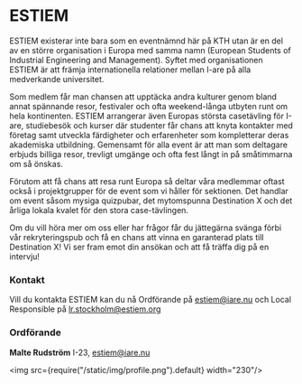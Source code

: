 # ESTIEM

ESTIEM existerar inte bara som en eventnämnd här på KTH utan är en del av en större
organisation i Europa med samma namn (European Students of Industrial Engineering
and Management). Syftet med organisationen ESTIEM är att främja internationella
relationer mellan I-are på alla medverkande universitet.


Som medlem får man chansen att upptäcka andra kulturer genom bland annat
spännande resor, festivaler och ofta weekend-långa utbyten runt om hela kontinenten.
ESTIEM arrangerar även Europas största casetävling för I-are, studiebesök och kurser
där studenter får chans att knyta kontakter med företag samt utveckla färdigheter och
erfarenheter som kompletterar deras akademiska utbildning. Gemensamt för alla
event är att man som deltagare erbjuds billiga resor, trevligt umgänge och ofta fest
långt in på småtimmarna om så önskas.


Förutom att få chans att resa runt Europa så deltar våra medlemmar oftast också i
projektgrupper för de event som vi håller för sektionen. Det handlar om event såsom
mysiga quizpubar, det mytomspunna Destination X och det årliga lokala kvalet för den
stora case-tävlingen.


Om du vill höra mer om oss eller har frågor får du jättegärna svänga förbi vår
rekryteringspub och få en chans att vinna en garanterad plats till Destination X! Vi ser
fram emot din ansökan och att få träffa dig på en intervju!


### Kontakt
Vill du kontakta ESTIEM kan du nå Ordförande på estiem@iare.nu och Local Responsible på lr.stockholm@estiem.org

### Ordförande

__Malte Rudström__ I-23, estiem@iare.nu

<img src={require("/static/img/profile.png").default} width="230"/>